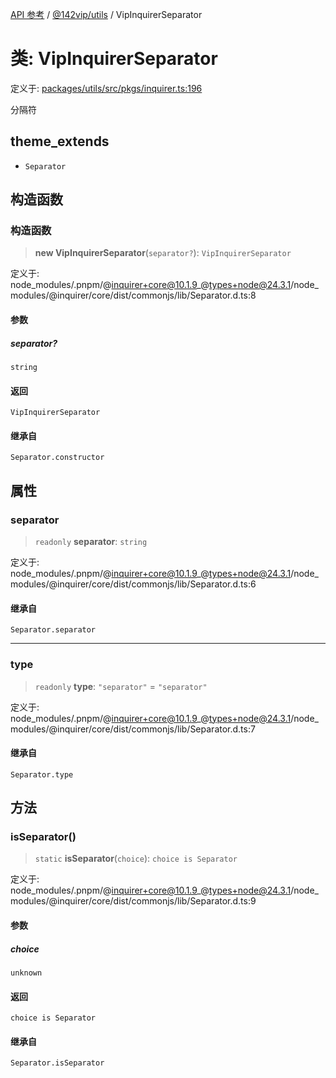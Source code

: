 [API 参考](../wiki/Home) / [@142vip/utils](../wiki/@142vip.utils) / VipInquirerSeparator

# 类: VipInquirerSeparator

定义于: [packages/utils/src/pkgs/inquirer.ts:196](https://github.com/142vip/core-x/blob/567cadf3a9f5104aada595325cfb94d08a88f92f/packages/utils/src/pkgs/inquirer.ts#L196)

分隔符

## theme_extends

- `Separator`

## 构造函数

### 构造函数

> **new VipInquirerSeparator**(`separator?`): `VipInquirerSeparator`

定义于: node\_modules/.pnpm/@inquirer+core@10.1.9\_@types+node@24.3.1/node\_modules/@inquirer/core/dist/commonjs/lib/Separator.d.ts:8

#### 参数

##### separator?

`string`

#### 返回

`VipInquirerSeparator`

#### 继承自

`Separator.constructor`

## 属性

### separator

> `readonly` **separator**: `string`

定义于: node\_modules/.pnpm/@inquirer+core@10.1.9\_@types+node@24.3.1/node\_modules/@inquirer/core/dist/commonjs/lib/Separator.d.ts:6

#### 继承自

`Separator.separator`

***

### type

> `readonly` **type**: `"separator"` = `"separator"`

定义于: node\_modules/.pnpm/@inquirer+core@10.1.9\_@types+node@24.3.1/node\_modules/@inquirer/core/dist/commonjs/lib/Separator.d.ts:7

#### 继承自

`Separator.type`

## 方法

### isSeparator()

> `static` **isSeparator**(`choice`): `choice is Separator`

定义于: node\_modules/.pnpm/@inquirer+core@10.1.9\_@types+node@24.3.1/node\_modules/@inquirer/core/dist/commonjs/lib/Separator.d.ts:9

#### 参数

##### choice

`unknown`

#### 返回

`choice is Separator`

#### 继承自

`Separator.isSeparator`
